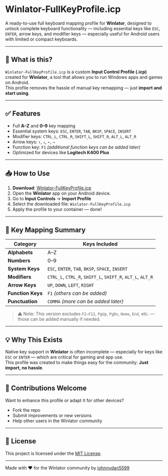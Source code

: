 # Winlator-FullKeyProfile.icp

A ready-to-use full keyboard mapping profile for **Winlator**, designed to unlock complete keyboard functionality — including essential keys like `ESC`, `ENTER`, arrow keys, and modifier keys — especially useful for Android users with limited or compact keyboards.

---

## 🔧 What is this?

`Winlator-FullKeyProfile.icp` is a custom **Input Control Profile (.icp)** created for **Winlator**, a tool that allows you to run Windows apps and games on Android.  
This profile removes the hassle of manual key remapping — just **import and start using**.

---

## ✅ Features

- Full **A–Z** and **0–9** key mapping  
- Essential system keys: `ESC`, `ENTER`, `TAB`, `BKSP`, `SPACE`, `INSERT`  
- Modifier keys: `CTRL_L`, `CTRL_R`, `SHIFT_L`, `SHIFT_R`, `ALT_L`, `ALT_R`  
- Arrow keys: `↑`, `↓`, `←`, `→`  
- Function key: `F1` *(additional function keys can be added later)*  
- Optimized for devices like **Logitech K400 Plus**

---

## 📥 How to Use

1. **Download**: [Winlator-FullKeyProfile.icp](./Winlator-FullKeyProfile.icp)  
2. Open the **Winlator** app on your Android device.  
3. Go to **Input Controls** → **Import Profile**  
4. Select the downloaded file: `Winlator-FullKeyProfile.icp`  
5. Apply the profile to your container — done!

---

## 🧭 Key Mapping Summary

| Category          | Keys Included                                              |
|------------------|-------------------------------------------------------------|
| **Alphabets**     | A–Z                                                        |
| **Numbers**       | 0–9                                                        |
| **System Keys**   | `ESC`, `ENTER`, `TAB`, `BKSP`, `SPACE`, `INSERT`          |
| **Modifiers**     | `CTRL_L`, `CTRL_R`, `SHIFT_L`, `SHIFT_R`, `ALT_L`, `ALT_R`|
| **Arrow Keys**    | `UP`, `DOWN`, `LEFT`, `RIGHT`                              |
| **Function Keys** | `F1` *(others can be added)*                               |
| **Punctuation**   | `COMMA` *(more can be added later)*                        |

> ⚠️ Note: This version excludes `F2–F12`, `PgUp`, `PgDn`, `Home`, `End`, etc. — those can be added manually if needed.

---

## 💡 Why This Exists

Native key support in **Winlator** is often incomplete — especially for keys like `ESC` or `ENTER` — which are critical for gaming and app use.  
This profile was created to make things easy for the community: **Just import, no hassle**.

---

## 🤝 Contributions Welcome

Want to enhance this profile or adapt it for other devices?

- Fork the repo  
- Submit improvements or new versions  
- Help other users in the Winlator community

---

## 📜 License

This project is licensed under the [MIT License](./LICENSE).

---

Made with ❤️ for the Winlator community by [johnnydan5599](https://github.com/johnnydan5599)
